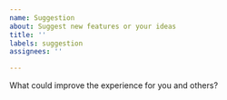 ```yaml
---
name: Suggestion
about: Suggest new features or your ideas
title: ''
labels: suggestion
assignees: ''

---
```


What could improve the experience for you and others?
